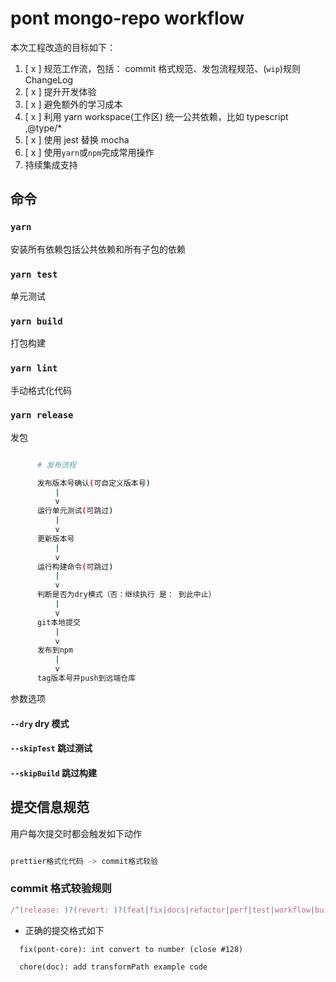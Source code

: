 # pont mongo-repo workflow

本次工程改造的目标如下：

1. [ x ] 规范工作流，包括： commit 格式规范、发包流程规范、(`wip`)规则 ChangeLog
2. [ x ] 提升开发体验
3. [ x ] 避免额外的学习成本
4. [ x ] 利用 yarn workspace(工作区) 统一公共依赖，比如 typescript ,@type/\*
5. [ x ] 使用 jest 替换 mocha
6. [ x ] 使用`yarn`或`npm`完成常用操作
7. 持续集成支持

## 命令

### `yarn`

安装所有依赖包括公共依赖和所有子包的依赖

### `yarn test`

单元测试

### `yarn build`

打包构建

### `yarn lint`

手动格式化代码

### `yarn release`

发包

```bash

      # 发布流程

      发布版本号确认(可自定义版本号)
          |
          v
      运行单元测试(可跳过)
          |
          v
      更新版本号
          |
          v
      运行构建命令(可跳过)
          |
          v
      判断是否为dry模式（否：继续执行 是： 到此中止）
          |
          v
      git本地提交
          |
          v
      发布到npm
          |
          v
      tag版本号并push到远端仓库

```

参数选项

#### `--dry` dry 模式

#### `--skipTest` 跳过测试

#### `--skipBuild` 跳过构建

## 提交信息规范

用户每次提交时都会触发如下动作

```bash

prettier格式化代码 -> commit格式较验

```

### commit 格式较验规则

```js
/^(release: )?(revert: )?(feat|fix|docs|refactor|perf|test|workflow|build|ci|chore|wip|release)(\(.+\))?: .{1,50}/;
```

- 正确的提交格式如下

```
  fix(pont-core): int convert to number (close #128)

  chore(doc): add transformPath example code
```
